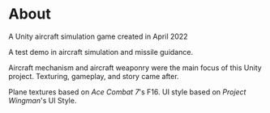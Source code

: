 # About
A Unity aircraft simulation game created in April 2022

A test demo in aircraft simulation and missile guidance.

Aircraft mechanism and aircraft weaponry were the main focus of this Unity project. Texturing, gameplay, and story came after.

Plane textures based on *Ace Combat 7*'s F16.
UI style based on *Project Wingman*'s UI Style.
